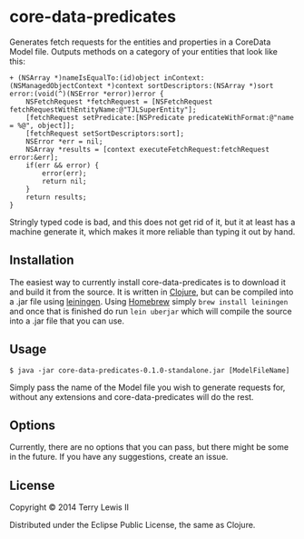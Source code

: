 # core-data-predicates

Generates fetch requests for the entities and properties in a CoreData Model
file. Outputs methods on a category of your entities that look like this:
```
+ (NSArray *)nameIsEqualTo:(id)object inContext:(NSManagedObjectContext *)context sortDescriptors:(NSArray *)sort error:(void(^)(NSError *error))error {
	NSFetchRequest *fetchRequest = [NSFetchRequest fetchRequestWithEntityName:@"TJLSuperEntity"];
	[fetchRequest setPredicate:[NSPredicate predicateWithFormat:@"name = %@", object]];
	[fetchRequest setSortDescriptors:sort];
	NSError *err = nil;
	NSArray *results = [context executeFetchRequest:fetchRequest error:&err];
	if(err && error) {
		error(err);
		return nil;
	}
	return results;
}
```
Stringly typed code is bad, and this does not get rid of it, but it at
least has a machine generate it, which makes it more reliable than typing it
out by hand.

## Installation

The easiest way to currently install core-data-predicates is to download it and build it from the source. It is written in [Clojure](http://clojure.org), but can be compiled into a .jar file using [leiningen](http://leiningen.org).
Using [Homebrew](http://brew.sh/) simply `brew install leiningen` and once that is finished do run `lein uberjar` which will compile the source into a .jar file that you can use.

## Usage

    $ java -jar core-data-predicates-0.1.0-standalone.jar [ModelFileName]
Simply pass the name of the Model file you wish to generate requests for, without any extensions and core-data-predicates will do the rest.

## Options

Currently, there are no options that you can pass, but there might be some in the future. If you have any suggestions, create an issue.

## License

Copyright © 2014 Terry Lewis II

Distributed under the Eclipse Public License, the same as Clojure.
